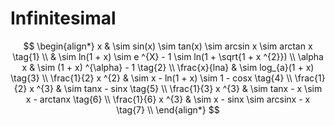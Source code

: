 # Infinitesimal

$$
\begin{align*}
x & \sim sin(x) \sim tan(x) \sim arcsin x \sim arctan x \tag{1} \\
& \sim ln(1 + x) \sim e ^{X} - 1 \sim ln(1 + \sqrt{1 + x ^{2}}) \\
\alpha x & \sim (1 + x) ^{\alpha} - 1 \tag{2} \\
\frac{x}{lna} & \sim log_{a}(1 + x) \tag{3} \\
\frac{1}{2} x ^{2} & \sim x - ln(1 + x) \sim 1 - cosx \tag{4} \\
\frac{1}{2} x ^{3} & \sim tanx - sinx \tag{5} \\
\frac{1}{3} x ^{3} & \sim tanx - x \sim x - arctanx \tag{6} \\
\frac{1}{6} x ^{3} & \sim x - sinx \sim arcsinx - x \tag{7} \\
\end{align*}
$$